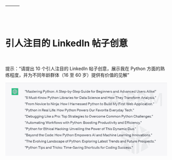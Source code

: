 | ![image](img/chapter_title_corner_decoration_left.png) |  | ![image](img/chapter_title_corner_decoration_right.png) |
| --- | --- | --- |

![image](img/chapter_title_above.png)

# 引人注目的 LinkedIn 帖子创意

![image](img/chapter_title_below.png)

提示：“请提出 10 个引人注目的 LinkedIn 帖子创意，展示我在 Python 方面的熟练程度，并为不同年龄群体（16 至 60 岁）提供有价值的见解”

![image](img/image039.jpg)
